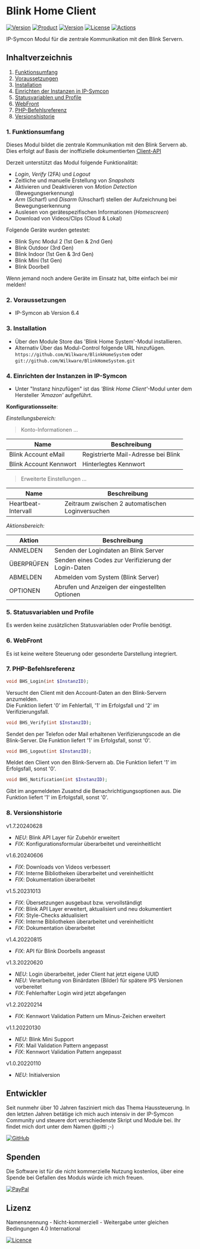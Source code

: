 # Blink Home Client

[![Version](https://img.shields.io/badge/Symcon-PHP--Modul-red.svg?style=flat-square)](https://www.symcon.de/service/dokumentation/entwicklerbereich/sdk-tools/sdk-php/)
[![Product](https://img.shields.io/badge/Symcon%20Version-6.4-blue.svg?style=flat-square)](https://www.symcon.de/produkt/)
[![Version](https://img.shields.io/badge/Modul%20Version-1.7.20240628-orange.svg?style=flat-square)](https://github.com/Wilkware/BlinkHomeSystem)
[![License](https://img.shields.io/badge/License-CC%20BY--NC--SA%204.0-green.svg?style=flat-square)](https://creativecommons.org/licenses/by-nc-sa/4.0/)
[![Actions](https://img.shields.io/github/actions/workflow/status/wilkware/BlinkHomeSystem/style.yml?branch=main&label=CheckStyle&style=flat-square)](https://github.com/Wilkware/BlinkHomeSystem/actions)

IP-Symcon Modul für die zentrale Kommunikation mit den Blink Servern.

## Inhaltverzeichnis

1. [Funktionsumfang](#user-content-1-funktionsumfang)
2. [Voraussetzungen](#user-content-2-voraussetzungen)
3. [Installation](#user-content-3-installation)
4. [Einrichten der Instanzen in IP-Symcon](#user-content-4-einrichten-der-instanzen-in-ip-symcon)
5. [Statusvariablen und Profile](#user-content-5-statusvariablen-und-profile)
6. [WebFront](#user-content-6-webfront)
7. [PHP-Befehlsreferenz](#user-content-7-php-befehlsreferenz)
8. [Versionshistorie](#user-content-8-versionshistorie)

### 1. Funktionsumfang

Dieses Modul bildet die zentrale Kommunikation mit den Blink Servern ab.  
Dies erfolgt auf Basis der inoffizielle dokumentierten [Client-API](https://github.com/MattTW/BlinkMonitorProtocol)

Derzeit unterstützt das Modul folgende Funktionalität:  

* _Login_, _Verify_ (2FA) und _Logout_
* Zeitliche und manuelle Erstellung von _Snapshots_
* Aktivieren und Deaktivieren von _Motion Detection_ (Bewegungserkennung)
* _Arm_ (Scharf) und _Disarm_ (Unscharf) stellen der Aufzeichnung bei Bewegungserkennung
* Auslesen von gerätespezifischen Informationen (_Homescreen_)
* Download von Videos/Clips (Cloud & Lokal)

Folgende Geräte wurden getestet:

* Blink Sync Modul 2 (1st Gen & 2nd Gen)
* Blink Outdoor (3rd Gen)
* Blink Indoor (1st Gen & 3rd Gen)
* Blink Mini (1st Gen)
* Blink Doorbell

Wenn jemand noch andere Geräte im Einsatz hat, bitte einfach bei mir melden!

### 2. Voraussetzungen

* IP-Symcon ab Version 6.4

### 3. Installation

* Über den Module Store das 'Blink Home System'-Modul installieren.
* Alternativ Über das Modul-Control folgende URL hinzufügen.  
`https://github.com/Wilkware/BlinkHomeSystem` oder `git://github.com/Wilkware/BlinkHomeSystem.git`

### 4. Einrichten der Instanzen in IP-Symcon

* Unter "Instanz hinzufügen" ist das _'Blink Home Client'_-Modul unter dem Hersteller _'Amazon'_ aufgeführt.

__Konfigurationsseite__:

_Einstellungsbereich:_

> Konto-Informationen ...

Name                    | Beschreibung
----------------------- | ----------------------------------
Blink Account eMail     | Registrierte Mail-Adresse bei Blink
Blink Account Kennwort  | Hinterlegtes Kennwort

> Erweiterte Einstellungen ...

Name                    | Beschreibung
----------------------- | ---------------------------------
Heartbeat-Intervall     | Zeitraum zwischen 2 automatischen Loginversuchen

_Aktionsbereich:_

Aktion                  | Beschreibung
----------------------- | ---------------------------------
ANMELDEN                | Senden der Logindaten an Blink Server
ÜBERPRÜFEN              | Senden eines Codes zur Verifizierung der Login-Daten
ABMELDEN                | Abmelden vom System (Blink Server)
OPTIONEN                | Abrufen und Anzeigen der eingestellten Optionen

### 5. Statusvariablen und Profile

Es werden keine zusätzlichen Statusvariablen oder Profile benötigt.

### 6. WebFront

Es ist keine weitere Steuerung oder gesonderte Darstellung integriert.

### 7. PHP-Befehlsreferenz

```php
void BHS_Login(int $InstanzID);
```

Versucht den Client mit den Account-Daten an den Blink-Servern anzumelden.  
Die Funktion liefert '0' im Fehlerfall, '1' im Erfolgsfall und '2' im Verifizierungsfall.

```php
void BHS_Verify(int $InstanzID);
```

Sendet den per Telefon oder Mail erhaltenen Verifizierungscode an die Blink-Server.
Die Funktion liefert '1' im Erfolgsfall, sonst '0'.

```php
void BHS_Logout(int $InstanzID);
```

Meldet den Client von den Blink-Servern ab.
Die Funktion liefert '1' im Erfolgsfall, sonst '0'.

```php
void BHS_Notification(int $InstanzID);
```

Gibt im angemeldeten Zusatnd die Benachrichtigungsoptionen aus.
Die Funktion liefert '1' im Erfolgsfall, sonst '0'.

### 8. Versionshistorie

v1.7.20240628

* _NEU_: Blink API Layer für Zubehör erweitert
* _FIX_: Konfigurationsformular überarbeitet und vereinheitlicht

v1.6.20240606

* _FIX_: Downloads von Videos verbessert
* _FIX_: Interne Bibliotheken überarbeitet und vereinheitlicht
* _FIX_: Dokumentation überarbeitet

v1.5.20231013

* _FIX_: Übersetzungen ausgebaut bzw. vervollständigt
* _FIX_: Blink API Layer erweitert, aktualisiert und neu dokumentiert
* _FIX_: Style-Checks aktualisiert
* _FIX_: Interne Bibliotheken überarbeitet und vereinheitlicht
* _FIX_: Dokumentation überarbeitet

v1.4.20220815

* _FIX_: API für Blink Doorbells angeasst

v1.3.20220620

* _NEU_: Login überarbeitet, jeder Client hat jetzt eigene UUID
* _NEU_: Verarbeitung von Binärdaten (Bilder) für spätere IPS Versionen vorbereitet
* _FIX_: Fehlerhafter Login wird jetzt abgefangen

v1.2.20220214

* _FIX_: Kennwort Validation Pattern um Minus-Zeichen erweitert

v1.1.20220130

* _NEU_: Blink Mini Support
* _FIX_: Mail Validation Pattern angepasst
* _FIX_: Kennwort Validation Pattern angepasst

v1.0.20220110

* _NEU_: Initialversion

## Entwickler

Seit nunmehr über 10 Jahren fasziniert mich das Thema Haussteuerung. In den letzten Jahren betätige ich mich auch intensiv in der IP-Symcon Community und steuere dort verschiedenste Skript und Module bei. Ihr findet mich dort unter dem Namen @pitti ;-)

[![GitHub](https://img.shields.io/badge/GitHub-@wilkware-181717.svg?style=for-the-badge&logo=github)](https://wilkware.github.io/)

## Spenden

Die Software ist für die nicht kommerzielle Nutzung kostenlos, über eine Spende bei Gefallen des Moduls würde ich mich freuen.

[![PayPal](https://img.shields.io/badge/PayPal-spenden-00457C.svg?style=for-the-badge&logo=paypal)](https://www.paypal.com/cgi-bin/webscr?cmd=_s-xclick&hosted_button_id=8816166)

## Lizenz

Namensnennung - Nicht-kommerziell - Weitergabe unter gleichen Bedingungen 4.0 International

[![Licence](https://img.shields.io/badge/License-CC_BY--NC--SA_4.0-EF9421.svg?style=for-the-badge&logo=creativecommons)](https://creativecommons.org/licenses/by-nc-sa/4.0/)
